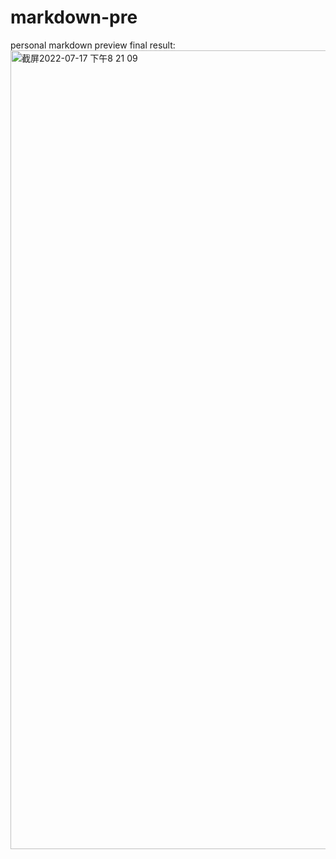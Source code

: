 # markdown-pre
personal markdown preview
final result:
<img width="1278" alt="截屏2022-07-17 下午8 21 09" src="https://user-images.githubusercontent.com/91721862/179398048-73c5a132-fae6-4bfb-9b0d-5ff415859a43.png">
